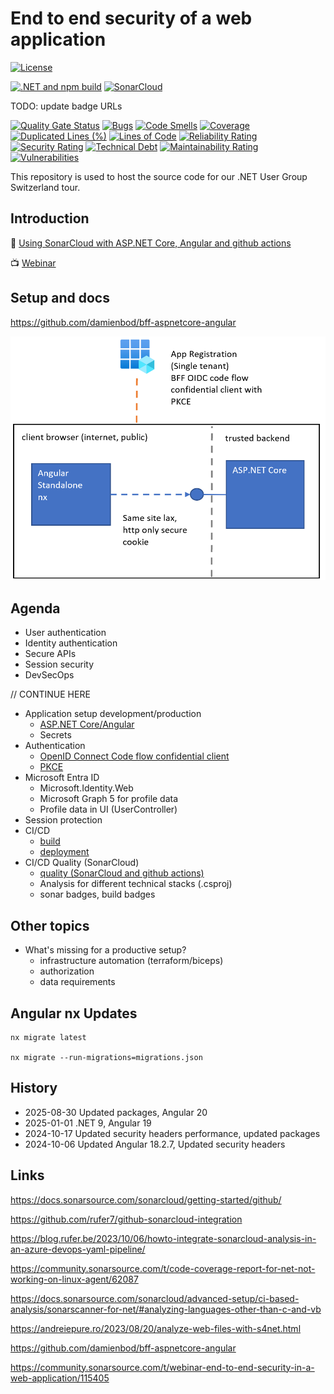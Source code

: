 # End to end security of a web application

[![License](https://img.shields.io/badge/license-Apache%20License%202.0-blue.svg)](https://github.com/secure-web-apps/EndToEndSecurity/blob/main/LICENSE)

[![.NET and npm build](https://github.com/secure-web-apps/EndToEndSecurity/actions/workflows/dotnet.yml/badge.svg)](https://github.com/secure-web-apps/EndToEndSecurity/actions/workflows/dotnet.yml)
[![SonarCloud](https://github.com/secure-web-apps/EndToEndSecurity/actions/workflows/sonarbuild.yml/badge.svg)](https://github.com/secure-web-apps/EndToEndSecurity/actions/workflows/sonarbuild.yml)

TODO: update badge URLs

[![Quality Gate Status](https://sonarcloud.io/api/project_badges/measure?project=damienbod_EndToEndSecurity&metric=alert_status)](https://sonarcloud.io/summary/overall?id=damienbod_EndToEndSecurity)
[![Bugs](https://sonarcloud.io/api/project_badges/measure?project=damienbod_EndToEndSecurity&metric=bugs)](https://sonarcloud.io/summary/overall?id=damienbod_EndToEndSecurity)
[![Code Smells](https://sonarcloud.io/api/project_badges/measure?project=damienbod_EndToEndSecurity&metric=code_smells)](https://sonarcloud.io/summary/overall?id=damienbod_EndToEndSecurity)
[![Coverage](https://sonarcloud.io/api/project_badges/measure?project=damienbod_EndToEndSecurity&metric=coverage)](https://sonarcloud.io/summary/overall?id=damienbod_EndToEndSecurity)
[![Duplicated Lines (%)](https://sonarcloud.io/api/project_badges/measure?project=damienbod_EndToEndSecurity&metric=duplicated_lines_density)](https://sonarcloud.io/summary/overall?id=damienbod_EndToEndSecurity)
[![Lines of Code](https://sonarcloud.io/api/project_badges/measure?project=damienbod_EndToEndSecurity&metric=ncloc)](https://sonarcloud.io/summary/overall?id=damienbod_EndToEndSecurity)
[![Reliability Rating](https://sonarcloud.io/api/project_badges/measure?project=damienbod_EndToEndSecurity&metric=reliability_rating)](https://sonarcloud.io/summary/overall?id=damienbod_EndToEndSecurity)
[![Security Rating](https://sonarcloud.io/api/project_badges/measure?project=damienbod_EndToEndSecurity&metric=security_rating)](https://sonarcloud.io/summary/overall?id=damienbod_EndToEndSecurity)
[![Technical Debt](https://sonarcloud.io/api/project_badges/measure?project=damienbod_EndToEndSecurity&metric=sqale_index)](https://sonarcloud.io/summary/overall?id=damienbod_EndToEndSecurity)
[![Maintainability Rating](https://sonarcloud.io/api/project_badges/measure?project=damienbod_EndToEndSecurity&metric=sqale_rating)](https://sonarcloud.io/summary/overall?id=damienbod_EndToEndSecurity)
[![Vulnerabilities](https://sonarcloud.io/api/project_badges/measure?project=damienbod_EndToEndSecurity&metric=vulnerabilities)](https://sonarcloud.io/summary/overall?id=damienbod_EndToEndSecurity)

This repository is used to host the source code for our .NET User Group Switzerland tour.

## Introduction

:memo: [Using SonarCloud with ASP.NET Core, Angular and github actions](https://damienbod.com/2024/05/13/using-sonarcloud-with-asp-net-core-angular-and-github-actions/)

:tv: [Webinar](https://www.youtube.com/watch?v=6cdV-oN_Yao)

## Setup and docs

https://github.com/damienbod/bff-aspnetcore-angular

![BFF production](https://github.com/damienbod/EndToEndSecurity/blob/main/images/bff-arch-production_01.png)

## Agenda

- User authentication
- Identity authentication
- Secure APIs
- Session security
- DevSecOps

// CONTINUE HERE

- Application setup development/production
  - [ASP.NET Core/Angular](https://github.com/damienbod/bff-aspnetcore-angular)
  - Secrets
- Authentication
  - [OpenID Connect Code flow confidential client](https://github.com/damienbod/EndToEndSecurity/blob/main/images/OIDC%20Code%20flow.md)
  - [PKCE](https://github.com/damienbod/EndToEndSecurity/blob/main/images/PKCE.md)
- Microsoft Entra ID
  - Microsoft.Identity.Web
  - Microsoft Graph 5 for profile data
  - Profile data in UI (UserController)
- Session protection
- CI/CD
  - [build](.github/workflows/dotnet.yml)
  - [deployment](.github/workflows/azure-webapps-dotnet-core.yml)
- CI/CD Quality (SonarCloud)
  - [quality (SonarCloud and github actions)](.github/workflows/sonarbuild.yml)
  - Analysis for different technical stacks (.csproj)
  - sonar badges, build badges

## Other topics

- What's missing for a productive setup?
  - infrastructure automation (terraform/biceps)
  - authorization
  - data requirements

## Angular nx Updates

```
nx migrate latest

nx migrate --run-migrations=migrations.json
```

## History

- 2025-08-30 Updated packages, Angular 20
- 2025-01-01 .NET 9, Angular 19
- 2024-10-17 Updated security headers performance, updated packages
- 2024-10-06 Updated Angular 18.2.7, Updated security headers

## Links

https://docs.sonarsource.com/sonarcloud/getting-started/github/

https://github.com/rufer7/github-sonarcloud-integration

https://blog.rufer.be/2023/10/06/howto-integrate-sonarcloud-analysis-in-an-azure-devops-yaml-pipeline/

https://community.sonarsource.com/t/code-coverage-report-for-net-not-working-on-linux-agent/62087

https://docs.sonarsource.com/sonarcloud/advanced-setup/ci-based-analysis/sonarscanner-for-net/#analyzing-languages-other-than-c-and-vb

https://andreiepure.ro/2023/08/20/analyze-web-files-with-s4net.html

https://github.com/damienbod/bff-aspnetcore-angular

https://community.sonarsource.com/t/webinar-end-to-end-security-in-a-web-application/115405
